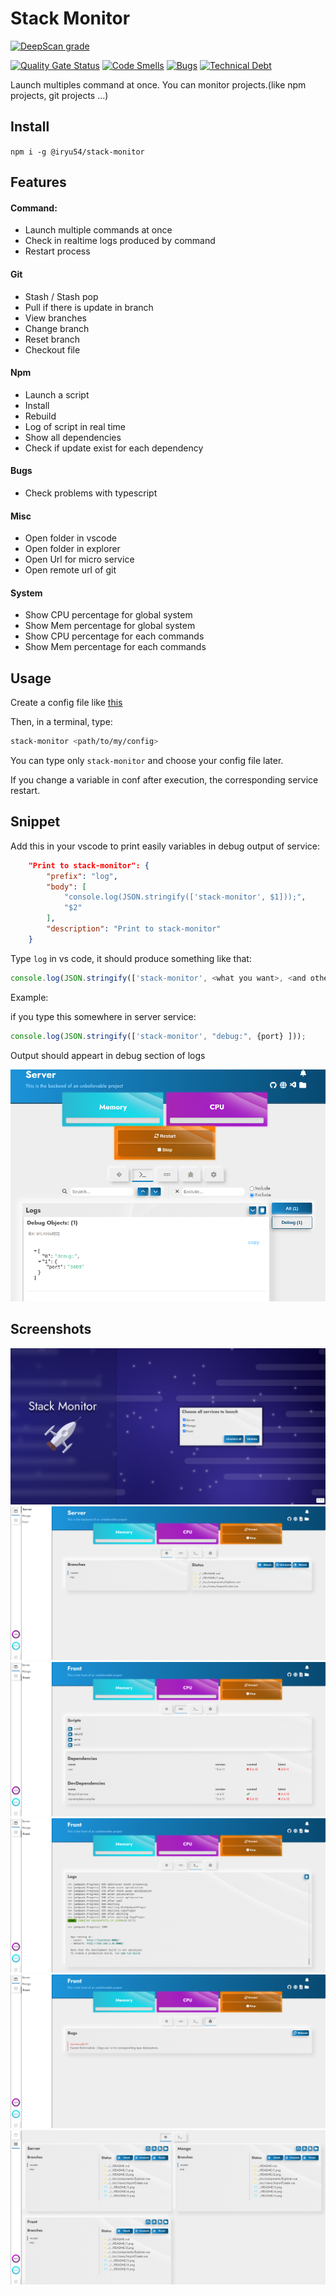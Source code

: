 # Stack Monitor

[![DeepScan grade](https://deepscan.io/api/teams/10201/projects/12903/branches/207230/badge/grade.svg)](https://deepscan.io/dashboard#view=project&tid=10201&pid=12903&bid=207230)

[![Quality Gate Status](https://sonarcloud.io/api/project_badges/measure?project=clabroche_stack-monitor&metric=alert_status)](https://sonarcloud.io/dashboard?id=clabroche_stack-monitor)
[![Code Smells](https://sonarcloud.io/api/project_badges/measure?project=clabroche_stack-monitor&metric=code_smells)](https://sonarcloud.io/dashboard?id=clabroche_stack-monitor)
[![Bugs](https://sonarcloud.io/api/project_badges/measure?project=clabroche_stack-monitor&metric=bugs)](https://sonarcloud.io/dashboard?id=clabroche_stack-monitor)
[![Technical Debt](https://sonarcloud.io/api/project_badges/measure?project=clabroche_stack-monitor&metric=sqale_index)](https://sonarcloud.io/dashboard?id=clabroche_stack-monitor)

Launch multiples command at once. You can monitor projects.(like npm projects, git projects ...)

## Install
``` npm i -g @iryu54/stack-monitor ```

## Features
#### Command:
 - Launch multiple commands at once
 - Check in realtime logs produced by command
 - Restart process

#### Git
 - Stash / Stash pop
 - Pull if there is update in branch
 - View branches
 - Change branch
 - Reset branch 
 - Checkout file
 
#### Npm
 - Launch a script
 - Install 
 - Rebuild
 - Log of script in real time
 - Show all dependencies
 - Check if update exist for each dependency

#### Bugs
 - Check problems with typescript

#### Misc
 - Open folder in vscode
 - Open folder in explorer
 - Open Url for micro service
 - Open remote url of git

#### System
 - Show CPU percentage for global system
 - Show Mem percentage for global system
 - Show CPU percentage for each commands
 - Show Mem percentage for each commands

## Usage
Create a config file like [this](./example/stack.js)

Then, in a terminal, type:
``` bash
stack-monitor <path/to/my/config>
```

You can type only ```stack-monitor``` and choose your config file later.

If you change a variable in conf after execution, the corresponding service restart.

## Snippet

Add this in your vscode to print easily variables in debug output of service:
``` json
	"Print to stack-monitor": {
		"prefix": "log",
		"body": [
			"console.log(JSON.stringify(['stack-monitor', $1]));",
			"$2"
		],
		"description": "Print to stack-monitor"
	}
```
Type ```log``` in vs code, it should produce something like that:
``` javascript 
console.log(JSON.stringify(['stack-monitor', <what you want>, <and others>]));
```

Example:

if you type this somewhere in server service: 

```javascript
console.log(JSON.stringify(['stack-monitor', "debug:", {port} ]));
```

Output should appeart in debug section of logs

![debug in action](./README/8.png)



## Screenshots
![Menu](https://raw.githubusercontent.com/clabroche/stack-monitor/master/README/1.png)
![Menu](https://raw.githubusercontent.com/clabroche/stack-monitor/master/README/2.png)
![Menu](https://raw.githubusercontent.com/clabroche/stack-monitor/master/README/3.png)
![Menu](https://raw.githubusercontent.com/clabroche/stack-monitor/master/README/4.png)
![Menu](https://raw.githubusercontent.com/clabroche/stack-monitor/master/README/5.png)
![Menu](https://raw.githubusercontent.com/clabroche/stack-monitor/master/README/6.png)
